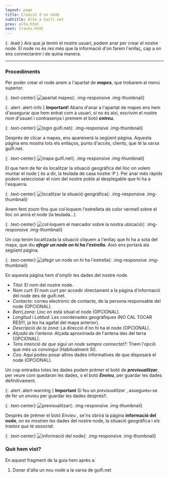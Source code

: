 ```yaml
---
layout: page
title: Creació d'un node
subtitle: Alta a Guifi.net
prev: alta.html
next: trasto.html
---
```


{: .lead }
Ara que ja tenim el nostre usuari, podem anar per crear el nostre node. El node no és res més que la informació d'on farem l'enllaç, cap a on ens connectarem i de quina manera.

---

### Procediments

Per poder crear el node anem a l'apartat de ***mapes***, que trobarem al menú superior.

{: .text-center}
![apartat mapes](img/node/01.jpg "apartat mapes"){: .img-responsive .img-thumbnail}

{: .alert .alert-info }
**Important!** Abans d'anar a l'apartat de mapes ens hem d'assegurar que hem entrat com a usuari, si no és així, escrivim el nostre nom d'usuari i contrasenya i premem el botó ***entreu.***

{: .text-center}
![login guifi.net](img/node/02.jpg "login guifi.net"){: .img-responsive .img-thumbnail}

Després de clicar a mapes, ens apareixerà la següent pàgina. Aquesta pàgina ens mostra tots els enllaços, punts d'accés, clients, que té la xarxa guifi.net.

{: .text-center}
![mapa guifi.net](img/node/03.jpg "mapa guifi.net"){: .img-responsive .img-thumbnail}

El que hem de fer és localitzar la situació geogràfica del lloc on volem muntar el node ( és a dir, la teulada de casa nostre :P ). Per anar més ràpids podem seleccionar el nom del nostre poble al desplegable que hi ha a l'esquerra.

{: .text-center}
![localitzar la situació geogràfica](img/node/04.jpg "localitzar la situació geogràfica"){: .img-responsive .img-thumbnail}

Anem fent zoom fins que col·loquem l'estrelleta de color vermell sobre el lloc on anirà el node (la teulada...).

{: .text-center}
![col·loquem el marcador sobre la nostra ubicació](img/node/05.jpg "col·loquem el marcador sobre la nostra ubicació"){: .img-responsive .img-thumbnail}

Un cop tenim localitzada la situació cliquem a l'enllaç que hi ha a sota del mapa, que diu ***afegir un node on hi ha l'estrella.*** Això ens portarà ala següent pàgina.

{: .text-center}
![afegir un node on hi ha l'estrella](img/node/06.jpg "afegir un node on hi ha l'estrella"){: .img-responsive .img-thumbnail}

En aquesta pàgina hem d'omplir les dades del nostre node.

- *Títol*: El nom del nostre node.
- *Nom curt*: El nom curt per accedir directament a la pàgina d'informació del node des de guifi.net.
- *Contacte*: correu electrònic de contacte, de la persona responsable del node (OPCIONAL).
- *Barri,zona*: Lloc on està situat el node (OPCIONAL).
- *Longitud i Latitud*: Les coordenades geogràfiques (NO CAL TOCAR RES!!!, ja les ha agafat del mapa anterior).
- *Descripció de la zona*: La direcció d'on hi ha el node (OPCIONAL).
- *Alçada de l'antena*: Alçada aproximada de l'antena des del terra (OPCIONAL).
- *Tens intenció de que sigui un node sempre connectat?*: Triem l'opció que més us convingui (Habitualment SI).
- *Cos*: Aquí podeu posar altres dades informatives de que disposarà el node (OPCIONAL).


Un cop entrades totes les dades podem prémer el botó de ***previsualitzar***, per veure com quedaran les dades, o el botó ***Envieu***, per guardar les dades definitivament.

{: .alert .alert-warning }
**Important** Si feu un *previsualitzar* , assegureu-se de fer un *envieu*  per guardar les dades després!!.

{: .text-center}
![previsualitzar](img/node/07.jpg "previsualitzar"){: .img-responsive .img-thumbnail}

Després de prémer el botó *Envieu* , se'ns obrirà la pàgina **informació del node**, on es mostren les dades del nostre node, la situació geogràfica i *els trastos que té associat*.

{: .text-center}
![informació del node](img/node/08.jpg "informació del node"){: .img-responsive .img-thumbnail}

### Què hem vist?

En aquest fragment de la guia hem après a:

1. Donar d'alta un nou node a la xarxa de guifi.net


